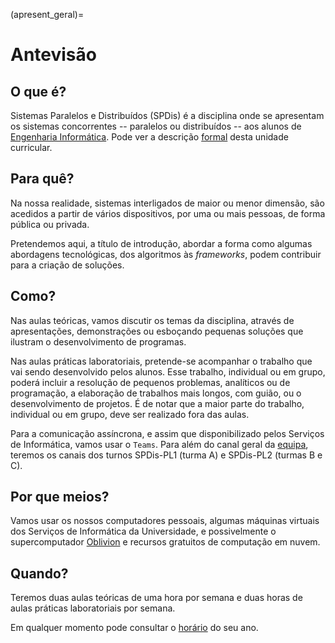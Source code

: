 (apresent_geral)=
# Antevisão

## O que é?
Sistemas Paralelos e Distribuídos (SPDis) é a disciplina onde se apresentam os sistemas concorrentes -- paralelos ou distribuídos -- aos alunos de [Engenharia Informática](https://www.ualg.pt/pt/curso/1478). Pode ver a descrição [formal](https://academico.ualg.pt/netpa/doc?codeDiscip=14781060&anoLectivo=202122&codInstituic=9&stage=FichaUnidadeCurricular&_event=publicacaoFUC&docIsAttachment=false&popup_mode=true) desta unidade curricular.

## Para quê?

Na nossa realidade, sistemas interligados de maior ou menor dimensão, são acedidos a partir de vários dispositivos, por uma ou mais pessoas, de forma pública ou privada. 

Pretendemos aqui, a título de introdução, abordar a forma como algumas abordagens tecnológicas, dos algoritmos às *frameworks*, podem contribuir para a criação de soluções.  

## Como?

Nas aulas teóricas, vamos discutir os temas da disciplina, através de apresentações, demonstrações ou esboçando pequenas soluções que ilustram o desenvolvimento de programas. 

Nas aulas práticas laboratoriais, pretende-se acompanhar o trabalho que vai sendo desenvolvido pelos alunos. Esse trabalho, individual ou em grupo, poderá incluir a resolução de pequenos problemas, analíticos ou de programação, a elaboração de trabalhos mais longos, com guião, ou o desenvolvimento de projetos. É de notar que a maior parte do trabalho, individual ou em grupo, deve ser realizado fora das aulas.

Para a comunicação assíncrona, e assim que disponibilizado pelos Serviços de Informática,  vamos usar o `Teams`. Para além do canal geral da [equipa](https://teams.microsoft.com/l/team/19%3ackcqNKKvf6ab4ZGNfdTligBeZ--hyEsRDhKt-KuPStk1%40thread.tacv2/conversations?groupId=bba1b540-acc8-48ef-b6fa-7f30f2864e32&tenantId=130f0931-a0f6-44b9-ae85-b9f16c89ad82), teremos os canais dos turnos SPDis-PL1 (turma A) e SPDis-PL2 (turmas B e C).


## Por que meios?

Vamos usar os nossos computadores pessoais, algumas máquinas virtuais dos Serviços de Informática da Universidade, e possivelmente o supercomputador  [Oblivion](https://www.oblivion.uevora.pt/) e recursos gratuitos de computação em nuvem.


## Quando?

Teremos duas aulas teóricas de uma hora por semana e duas horas de aulas práticas laboratoriais por semana.

Em qualquer momento pode consultar o [horário](https://calendar.google.com/calendar/embed?mode=WEEK&title=Licenciatura+em+Engenharia+Inform%C3%A1tica&height=600&wkst=1&src=baqk1uuupibpaqleq1jct90csg@group.calendar.google.com&color=%23FFFFFF&src=bod6bm3e74clovkv2ck5thuvoc@group.calendar.google.com&color=%235B123B&src=55tqhugfcofqdo4hmajepr8qt4@group.calendar.google.com&color=%2329527A&src=cqcufj66uur6r109fhs4duck6k@group.calendar.google.com&color=%2388880E&ctz=Europe/Lisbon) do seu ano.